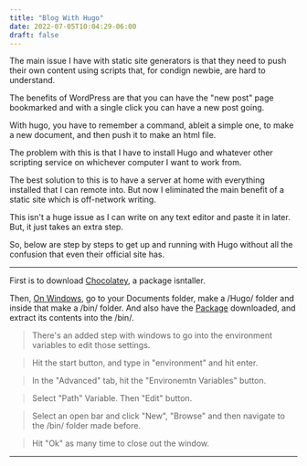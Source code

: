 ```yaml
---
title: "Blog With Hugo"
date: 2022-07-05T10:04:29-06:00
draft: false
---
```


The main issue I have with static site generators is that they need to push their own content using scripts that, for condign newbie, are hard to understand.

The benefits of WordPress are that you can have the "new post" page bookmarked and with a single click you can have a new post going.

With hugo, you have to remember a command, ableit a simple one, to make a new document, and then push it to make an html file.

The problem with this is that I have to install Hugo and whatever other scripting service on whichever computer I want to work from.

The best solution to this is to have a server at home with everything installed that I can remote into. But now I eliminated the main benefit of a static site which is off-network writing.

This isn't a huge issue as I can write on any text editor and paste it in later. But, it just takes an extra step. 

So, below are step by steps to get up and running with Hugo without all the confusion that even their official site has.

----

First is to download [Chocolatey](https://gohugo.io/getting-started/installing/#chocolatey-windows), a package isntaller.

Then, [On Windows](https://gohugo.io/getting-started/installing/#windows), go to your Documents folder, make a /Hugo/ folder and inside that make a /bin/ folder.
And also have the [Package](https://github.com/gohugoio/hugo/releases) downloaded, and extract its contents into the /bin/.

>There's an added step with windows to go into the environment variables to edit those settings.

>Hit the start button, and type in "environment" and hit enter.

>In the "Advanced" tab, hit the "Environemtn Variables" button.

>Select "Path" Variable. Then "Edit" button.

>Select an open bar and click "New", "Browse" and then navigate to the /bin/ folder made before.

>Hit "Ok" as many time to close out the window.

----

